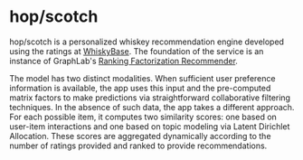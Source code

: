 # hop/scotch

hop/scotch is a personalized whiskey recommendation engine developed using the ratings at [WhiskyBase](www.whiskybase.com). The foundation of the service is an instance of GraphLab's [Ranking Factorization Recommender](https://turi.com/products/create/docs/generated/graphlab.recommender.ranking_factorization_recommender.RankingFactorizationRecommender.html#graphlab.recommender.ranking_factorization_recommender.RankingFactorizationRecommender).

The model has two distinct modalities. When sufficient user preference information is available, the app uses this input and the pre-computed matrix factors to make predictions via straightforward collaborative filtering techniques. In the absence of such data, the app takes a different approach. For each possible item, it computes two similarity scores: one based on user-item interactions and one based on topic modeling via Latent Dirichlet Allocation. These scores are aggregated dynamically according to the number of ratings provided and ranked to provide recommendations.

